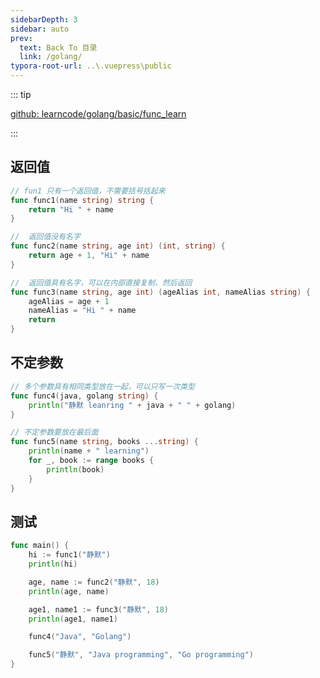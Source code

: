 ```yaml
---
sidebarDepth: 3
sidebar: auto
prev:
  text: Back To 目录
  link: /golang/
typora-root-url: ..\.vuepress\public
---
```




::: tip

[github: learncode/golang/basic/func_learn](https://github.com/Q10Viking/learncode/tree/main/golang/basic/func_learn)

:::

## 返回值

```go
// fun1 只有一个返回值，不需要括号括起来
func func1(name string) string {
	return "Hi " + name
}

//  返回值没有名字
func func2(name string, age int) (int, string) {
	return age + 1, "Hi" + name
}

//  返回值具有名字，可以在内部直接复制，然后返回
func func3(name string, age int) (ageAlias int, nameAlias string) {
	ageAlias = age + 1
	nameAlias = "Hi " + name
	return
}
```

## 不定参数

```go
// 多个参数具有相同类型放在一起，可以只写一次类型
func func4(java, golang string) {
	println("静默 leanring " + java + " " + golang)
}

// 不定参数要放在最后面
func func5(name string, books ...string) {
	println(name + " learning")
	for _, book := range books {
		println(book)
	}
}
```



## 测试

```go
func main() {
	hi := func1("静默")
	println(hi)

	age, name := func2("静默", 18)
	println(age, name)

	age1, name1 := func3("静默", 18)
	println(age1, name1)

	func4("Java", "Golang")

	func5("静默", "Java programming", "Go programming")
}
```

